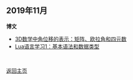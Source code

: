 ## 2019年11月

**博文**

- [3D数学中角位移的表示：矩阵、欧拉角和四元数](./AngularDisplacementInMath.html)
- [Lua语言学习1：基本语法和数据类型](./LearnLuaBasic01.md)

&nbsp;

[返回主页](https://kimomi.github.io/)
